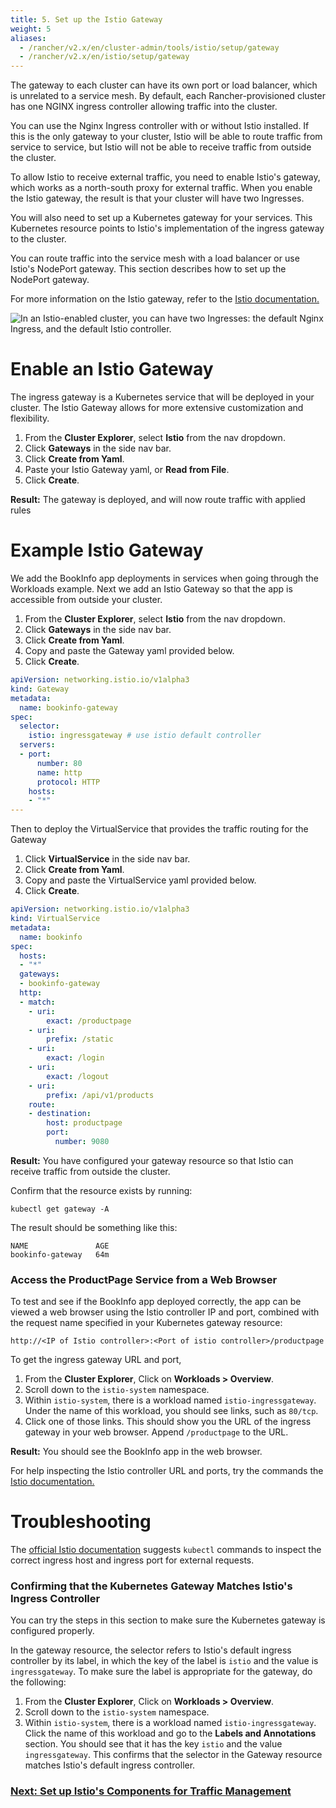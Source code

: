```yaml
---
title: 5. Set up the Istio Gateway
weight: 5
aliases:
  - /rancher/v2.x/en/cluster-admin/tools/istio/setup/gateway
  - /rancher/v2.x/en/istio/setup/gateway
---
```


The gateway to each cluster can have its own port or load balancer, which is unrelated to a service mesh. By default, each Rancher-provisioned cluster has one NGINX ingress controller allowing traffic into the cluster. 

You can use the Nginx Ingress controller with or without Istio installed. If this is the only gateway to your cluster, Istio will be able to route traffic from service to service, but Istio will not be able to receive traffic from outside the cluster.

To allow Istio to receive external traffic, you need to enable Istio's gateway, which works as a north-south proxy for external traffic. When you enable the Istio gateway, the result is that your cluster will have two Ingresses.

You will also need to set up a Kubernetes gateway for your services. This Kubernetes resource points to Istio's implementation of the ingress gateway to the cluster.

You can route traffic into the service mesh with a load balancer or use Istio's NodePort gateway. This section describes how to set up the NodePort gateway.

For more information on the Istio gateway, refer to the [Istio documentation.](https://istio.io/docs/reference/config/networking/v1alpha3/gateway/) 

![In an Istio-enabled cluster, you can have two Ingresses: the default Nginx Ingress, and the default Istio controller.]({{<baseurl>}}/img/rancher/istio-ingress.svg)

# Enable an Istio Gateway

The ingress gateway is a Kubernetes service that will be deployed in your cluster. The Istio Gateway allows for more extensive customization and flexibility.  

1. From the **Cluster Explorer**, select **Istio** from the nav dropdown. 
1. Click **Gateways** in the side nav bar.
1. Click **Create from Yaml**.
1. Paste your Istio Gateway yaml, or **Read from File**.
1. Click **Create**.

**Result:** The gateway is deployed, and will now route traffic with applied rules

# Example Istio Gateway

We add the BookInfo app deployments in services when going through the Workloads example. Next we add an Istio Gateway so that the app is accessible from outside your cluster.

1. From the **Cluster Explorer**, select **Istio** from the nav dropdown. 
1. Click **Gateways** in the side nav bar.
1. Click **Create from Yaml**.
1. Copy and paste the Gateway yaml provided below.
1. Click **Create**.

```yaml
apiVersion: networking.istio.io/v1alpha3
kind: Gateway
metadata:
  name: bookinfo-gateway
spec:
  selector:
    istio: ingressgateway # use istio default controller
  servers:
  - port:
      number: 80
      name: http
      protocol: HTTP
    hosts:
    - "*"
---
```

Then to deploy the VirtualService that provides the traffic routing for the Gateway

1. Click **VirtualService** in the side nav bar.
1. Click **Create from Yaml**.
1. Copy and paste the VirtualService yaml provided below.
1. Click **Create**.

```yaml
apiVersion: networking.istio.io/v1alpha3
kind: VirtualService
metadata:
  name: bookinfo
spec:
  hosts:
  - "*"
  gateways:
  - bookinfo-gateway
  http:
  - match:
    - uri:
        exact: /productpage
    - uri:
        prefix: /static
    - uri:
        exact: /login
    - uri:
        exact: /logout
    - uri:
        prefix: /api/v1/products
    route:
    - destination:
        host: productpage
        port:
          number: 9080
```

**Result:** You have configured your gateway resource so that Istio can receive traffic from outside the cluster.

Confirm that the resource exists by running:
```
kubectl get gateway -A
```

The result should be something like this:
```
NAME               AGE
bookinfo-gateway   64m
```

### Access the ProductPage Service from a Web Browser

To test and see if the BookInfo app deployed correctly, the app can be viewed a web browser using the Istio controller IP and port, combined with the request name specified in your Kubernetes gateway resource:

`http://<IP of Istio controller>:<Port of istio controller>/productpage`

To get the ingress gateway URL and port,

1. From the **Cluster Explorer**, Click on **Workloads > Overview**. 
1. Scroll down to the `istio-system` namespace. 
1. Within `istio-system`, there is a workload named `istio-ingressgateway`. Under the name of this workload, you should see links, such as `80/tcp`.
1. Click one of those links. This should show you the URL of the ingress gateway in your web browser. Append `/productpage` to the URL.

**Result:** You should see the BookInfo app in the web browser.

For help inspecting the Istio controller URL and ports, try the commands the [Istio documentation.](https://istio.io/docs/tasks/traffic-management/ingress/ingress-control/#determining-the-ingress-ip-and-ports)

# Troubleshooting

The [official Istio documentation](https://istio.io/docs/tasks/traffic-management/ingress/ingress-control/#troubleshooting) suggests `kubectl` commands to inspect the correct ingress host and ingress port for external requests.

### Confirming that the Kubernetes Gateway Matches Istio's Ingress Controller

You can try the steps in this section to make sure the Kubernetes gateway is configured properly.

In the gateway resource, the selector refers to Istio's default ingress controller by its label, in which the key of the label is `istio` and the value is `ingressgateway`.  To make sure the label is appropriate for the gateway, do the following:

1. From the **Cluster Explorer**, Click on **Workloads > Overview**. 
1. Scroll down to the `istio-system` namespace. 
1. Within `istio-system`, there is a workload named `istio-ingressgateway`. Click the name of this workload and go to the **Labels and Annotations** section. You should see that it has the key `istio` and the value `ingressgateway`. This confirms that the selector in the Gateway resource matches Istio's default ingress controller.

### [Next: Set up Istio's Components for Traffic Management]({{<baseurl>}}/rancher/v2.x/en/cluster-admin/tools/istio/setup/set-up-traffic-management)
